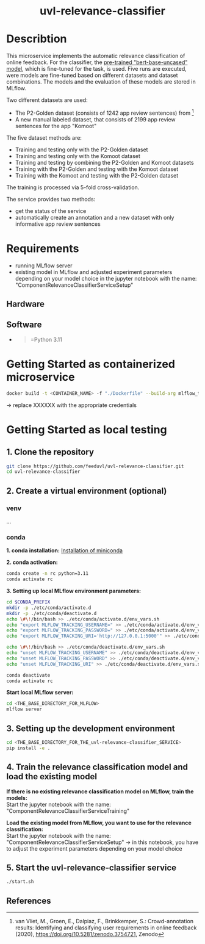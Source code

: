 <h1 align="center" style="margin-top: 0px;">uvl-relevance-classifier</h1>

# Describtion
This microservice implements the automatic relevance classification of online feedback. For the classifier, the [pre-trained "bert-base-uncased" model](https://huggingface.co/google-bert/bert-base-uncased), which is fine-tuned for the task, is used.
Five runs are executed, were models are fine-tuned based on different datasets and dataset combinations. The models and the evaluation of these models are stored in MLflow.

Two different datasets are used:
- The P2-Golden dataset (consists of 1242 app review sentences) from [^fn1]
- A new manual labeled dataset, that consists of 2199 app review sentences for the app "Komoot"

The five dataset methods are:
- Training and testing only with the P2-Golden dataset
- Training and testing only with the Komoot dataset
- Training and testing by combining the P2-Golden and Komoot datasets
- Training with the P2-Golden and testing with the Komoot dataset
- Training with the Komoot and testing with the P2-Golden dataset

The training is processed via 5-fold cross-validation.

The service provides two methods:
- get the status of the service
- automatically create an annotation and a new dataset with only informative app review sentences

# Requirements
- running MLflow server
- existing model in MLflow and adjusted experiment parameters depending on your model choice in the jupyter notebook with the name: "ComponentRelevanceClassifierServiceSetup"

## Hardware

## Software
- >=Python 3.11

# Getting Started as containerized microservice

```sh
docker build -t <CONTAINER_NAME> -f "./Dockerfile" --build-arg mlflow_tracking_username=XXXXXX --build-arg mlflow_tracking_password=XXXXXX --build-arg mlflow_tracking_uri=https://mlflow-uvl.ifi.uni-heidelberg.de .
```
→ replace XXXXXX with the appropriate credentials

# Getting Started as local testing
## 1. Clone the repository

```sh
git clone https://github.com/feeduvl/uvl-relevance-classifier.git
cd uvl-relevance-classifier
```

## 2. Create a virtual environment (optional)

### venv
...

### conda

**1. conda installation:**
[Installation of miniconda](https://docs.anaconda.com/free/miniconda/miniconda-install)

**2. conda activation:**
```sh
conda create -n rc python=3.11
conda activate rc
```

**3. Setting up local MLflow environment parameters:**

```sh
cd $CONDA_PREFIX
mkdir -p ./etc/conda/activate.d
mkdir -p ./etc/conda/deactivate.d
echo \#\!/bin/bash >> ./etc/conda/activate.d/env_vars.sh
echo "export MLFLOW_TRACKING_USERNAME=" >> ./etc/conda/activate.d/env_vars.sh
echo "export MLFLOW_TRACKING_PASSWORD=" >> ./etc/conda/activate.d/env_vars.sh
echo "export MLFLOW_TRACKING_URI='http://127.0.0.1:5000'" >> ./etc/conda/activate.d/env_vars.sh

echo \#\!/bin/bash >> ./etc/conda/deactivate.d/env_vars.sh
echo "unset MLFLOW_TRACKING_USERNAME" >> ./etc/conda/deactivate.d/env_vars.sh
echo "unset MLFLOW_TRACKING_PASSWORD" >> ./etc/conda/deactivate.d/env_vars.sh
echo "unset MLFLOW_TRACKING_URI" >> ./etc/conda/deactivate.d/env_vars.sh

conda deactivate
conda activate rc
```

**Start local MLflow server:**
```sh
cd <THE_BASE_DIRECTORY_FOR_MLFLOW>
mlflow server
```

## 3. Setting up the development environment

```sh
cd <THE_BASE_DIRECTORY_FOR_THE_uvl-relevance-classifier_SERVICE>
pip install -e .
```

## 4. Train the relevance classification model and load the existing model

**If there is no existing relevance classification model on MLflow, train the models:** <br>
Start the jupyter notebook with the name: "ComponentRelevanceClassifierServiceTraining"

**Load the existing model from MLflow, you want to use for the relevance classification:** <br>
Start the jupyter notebook with the name: "ComponentRelevanceClassifierServiceSetup"
→ in this notebook, you have to adjust the experiment parameters depending on your model choice

## 5. Start the uvl-relevance-classifier service
```sh
./start.sh
```

## References
[^fn1]:van Vliet, M., Groen, E., Dalpiaz, F., Brinkkemper, S.: Crowd-annotation results: Identifying and classifying user requirements in online feedback (2020), https://doi.org/10.5281/zenodo.3754721, Zenodo
